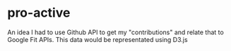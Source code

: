 # pro-active
An idea I had to use Github API to get my "contributions" and relate that to Google Fit APIs. This data would be representated using D3.js
